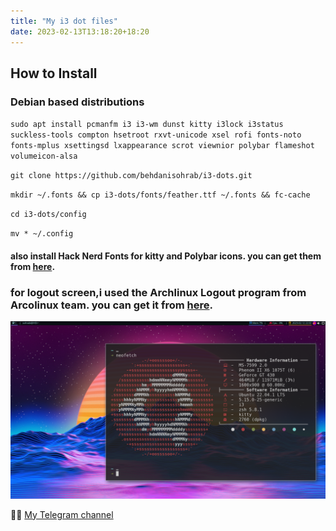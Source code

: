 ```yaml
---
title: "My i3 dot files"
date: 2023-02-13T13:18:20+18:20
---
```




## How to Install

### Debian based distributions

`sudo apt install pcmanfm i3 i3-wm dunst kitty i3lock i3status suckless-tools compton hsetroot rxvt-unicode xsel rofi fonts-noto fonts-mplus xsettingsd lxappearance scrot viewnior polybar flameshot volumeicon-alsa`

`git clone https://github.com/behdanisohrab/i3-dots.git`

`mkdir ~/.fonts && cp i3-dots/fonts/feather.ttf ~/.fonts && fc-cache`

`cd i3-dots/config`

`mv * ~/.config`

#### also install Hack Nerd Fonts for kitty and Polybar icons. you can get them from [here](https://www.nerdfonts.com/font-downloads).

### for logout screen,i used the Archlinux Logout program from Arcolinux team. you can get it from [here](https://github.com/arcolinux/archlinux-logout).

 ![screenshot](https://github.com/behdanisohrab/i3-dots/blob/main/screenshot/screenshot.png)
 
 👨‍💻 [My Telegram channel](https://t.me/sbstuff)
